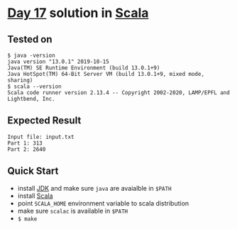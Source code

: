 # [Day 17](https://adventofcode.com/2020/day/17) solution in [Scala](https://www.scala-lang.org/)

## Tested on

```console
$ java -version
java version "13.0.1" 2019-10-15
Java(TM) SE Runtime Environment (build 13.0.1+9)
Java HotSpot(TM) 64-Bit Server VM (build 13.0.1+9, mixed mode, sharing)
$ scala --version
Scala code runner version 2.13.4 -- Copyright 2002-2020, LAMP/EPFL and Lightbend, Inc.
```

## Expected Result

```console
Input file: input.txt
Part 1: 313
Part 2: 2640
```

## Quick Start

- install [JDK](https://www.oracle.com/java/technologies/javase-downloads.html) and make sure `java` are avaialble in `$PATH`
- install [Scala](https://downloads.lightbend.com/scala/2.13.4/scala-2.13.4.tgz)
- point `SCALA_HOME` environment variable to scala distribution
- make sure `scalac` is available in `$PATH`
- `$ make`
